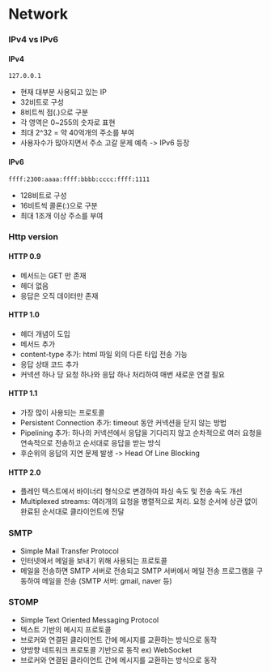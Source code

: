 # Network

### IPv4 vs IPv6
#### IPv4
```
127.0.0.1
```
- 현재 대부분 사용되고 있는 IP
- 32비트로 구성
- 8비트씩 점(.)으로 구분
- 각 영역은 0~255의 숫자로 표현
- 최대 2^32 = 약 40억개의 주소를 부여
- 사용자수가 많아지면서 주소 고갈 문제 예측 -> IPv6 등장

#### IPv6
```
ffff:2300:aaaa:ffff:bbbb:cccc:ffff:1111
```
- 128비트로 구성
- 16비트씩 콜론(:)으로 구분
- 최대 1조개 이상 주소를 부여

### Http version
#### HTTP 0.9
- 메서드는 GET 만 존재
- 헤더 없음
- 응답은 오직 데이터만 존재

#### HTTP 1.0
- 헤더 개념이 도입
- 메서드 추가
- content-type 추가: html 파일 외의 다른 타입 전송 가능
- 응답 상태 코드 추가
- 커넥션 하나 당 요청 하나와 응답 하나 처리하여 매번 새로운 연결 필요

#### HTTP 1.1
- 가장 많이 사용되는 프로토콜
- Persistent Connection 추가: timeout 동안 커넥션을 닫지 않는 방법
- Pipelining 추가: 하나의 커넥션에서 응답을 기다리지 않고 순차적으로 여러 요청을 연속적으로 전송하고 순서대로 응답을 받는 방식
- 후순위의 응답의 지연 문제 발생 -> Head Of Line Blocking

#### HTTP 2.0
- 플레인 텍스트에서 바이너리 형식으로 변경하여 파싱 속도 및 전송 속도 개선
- Multiplexed streams: 여러개의 요청을 병렬적으로 처리. 요청 순서에 상관 없이 완료된 순서대로 클라이언트에 전달

### SMTP
- Simple Mail Transfer Protocol
- 인터넷에서 메일을 보내기 위해 사용되는 프로토콜
- 메일을 전송하면 SMTP 서버로 전송되고 SMTP 서버에서 메일 전송 프로그램을 구동하여 메일을 전송 (SMTP 서버: gmail, naver 등)

### STOMP
- Simple Text Oriented Messaging Protocol
- 텍스트 기반의 메시지 프로토콜
- 브로커와 연결된 클라이언트 간에 메시지를 교환하는 방식으로 동작
- 양방향 네트워크 프로토콜 기반으로 동작 ex) WebSocket
- 브로커와 연결된 클라이언트 간에 메시지를 교환하는 방식으로 동작
